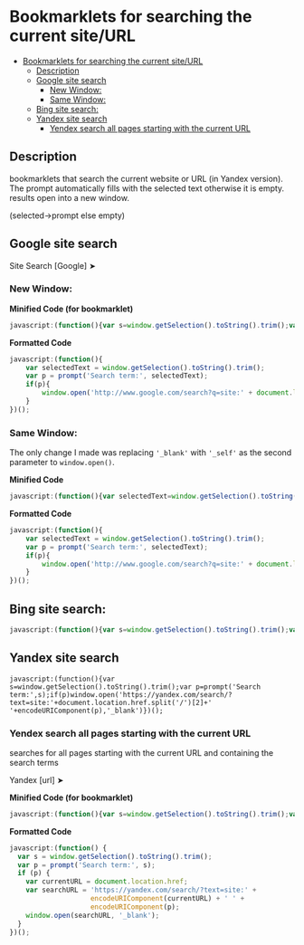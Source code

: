 # Bookmarklets for searching the current site/URL

- [Bookmarklets for searching the current site/URL](#bookmarklets-for-searching-the-current-siteurl)
  - [Description](#description)
  - [Google site search](#google-site-search)
    - [New Window:](#new-window)
    - [Same Window:](#same-window)
  - [Bing site search:](#bing-site-search)
  - [Yandex site search](#yandex-site-search)
    - [Yendex search all pages starting with the current URL](#yendex-search-all-pages-starting-with-the-current-url)



## Description


bookmarklets that search the current website or URL (in Yandex version). The prompt automatically fills with the selected text otherwise it is empty. results open into a new window.

(selected→prompt else empty)  

## Google site search

Site Search [Google] ➤

### New Window:

**Minified Code (for bookmarklet)**
```javascript
javascript:(function(){var s=window.getSelection().toString().trim();var p=prompt('Search term:',s);if(p)window.open('http://www.google.com/search?q=site:'+document.location.href.split('/')[2]+' '+encodeURIComponent(p),'_blank')})();
```

**Formatted Code**
```javascript
javascript:(function(){
    var selectedText = window.getSelection().toString().trim();
    var p = prompt('Search term:', selectedText);
    if(p){
        window.open('http://www.google.com/search?q=site:' + document.location.href.split('/')[2] + ' ' + encodeURIComponent(p), '_blank');
    }
})();
```

### Same Window:

The only change I made was replacing `'_blank'` with `'_self'` as the second parameter to `window.open()`. 

**Minified Code**
```javascript
javascript:(function(){var selectedText=window.getSelection().toString().trim(),p=prompt('Search term:',selectedText);if(p){window.open('http://www.google.com/search?q=site:'+document.location.href.split('/')[2]+' '+encodeURIComponent(p),'_self');}})();
```
**Formatted Code**
```javascript
javascript:(function(){
    var selectedText = window.getSelection().toString().trim();
    var p = prompt('Search term:', selectedText);
    if(p){
        window.open('http://www.google.com/search?q=site:' + document.location.href.split('/')[2] + ' ' + encodeURIComponent(p), '_self');
    }
})();
```

## Bing site search:

```javascript
javascript:(function(){var s=window.getSelection().toString().trim();var p=prompt('Search term:',s);if(p)window.open('http://www.bing.com/search?q=site:'+document.location.href.split('/')[2]+' '+encodeURIComponent(p),'_blank')})();
```

## Yandex site search

```
javascript:(function(){var s=window.getSelection().toString().trim();var p=prompt('Search term:',s);if(p)window.open('https://yandex.com/search/?text=site:'+document.location.href.split('/')[2]+' '+encodeURIComponent(p),'_blank')})();
```

### Yendex search all pages starting with the current URL

searches for all pages starting with the current URL and containing the search terms

Yandex [url] ➤

**Minified Code (for bookmarklet)**

```javascript
javascript:(function(){var s=window.getSelection().toString().trim();var p=prompt('Search term:',s);if(p){var currentURL=document.location.href;var searchURL='https://yandex.com/search/?text=site:'+encodeURIComponent(currentURL)+' '+encodeURIComponent(p);window.open(searchURL,'_blank');}})();
```

**Formatted Code**

```javascript
javascript:(function() {
  var s = window.getSelection().toString().trim();
  var p = prompt('Search term:', s);
  if (p) {
    var currentURL = document.location.href;
    var searchURL = 'https://yandex.com/search/?text=site:' + 
                    encodeURIComponent(currentURL) + ' ' + 
                    encodeURIComponent(p);
    window.open(searchURL, '_blank');
  }
})();
```
